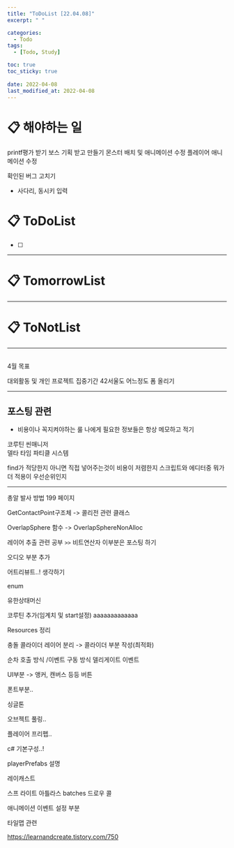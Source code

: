```yaml
---
title: "ToDoList [22.04.08]"
excerpt: " "

categories:
  - Todo
tags:
  - [Todo, Study]

toc: true
toc_sticky: true
 
date: 2022-04-08
last_modified_at: 2022-04-08
---
```


# 📋 해야하는 일 

printf평가 받기
보스 기획 받고 만들기
몬스터 배치 및 애니메이션 수정
플레이어 애니메이션 수정

확인된 버그 고치기
- 사다리, 동시키 입력


# 📋 ToDoList  

- [ ] 

---

# 📋 TomorrowList  


---

# 📋 ToNotList  


---

## 

4월 목표  

대외활동 및 개인 프로젝트 집중기간
42서울도 어느정도 폼 올리기

---

## 포스팅 관련  

* 비용이나 꼭지켜야하는 룰 나에게 필요한 정보들은 항상 메모하고 적기

코루틴
씬매니저  
델타 타임
파티클 시스템

find가 적당한지 아니면 직접 넣어주는것이 비용이 저렴한지
스크립트와 에디터중 뭐가 더 적용이 우선순위인지

---  

총알 발사 방법 199 페이지

GetContactPoint구조체 -> 콜리전 관련 클래스

OverlapSphere 함수 -> OverlapSphereNonAlloc

레이어 추출 관련 공부 `>>` 비트연산자 이부분은 포스팅 하기

오디오 부분 추가

어트리뷰트..! 생각하기

enum

유한상태머신

코루틴 추가(임계치 및 start설정)  aaaaaaaaaaaaa

Resources 정리  

충돌 콜라이더 레이어 분리 -> 콜라이더 부분 작성(최적화)

순차 호출 방식 /이벤트 구동 방식 델리게이트 이벤트  

UI부분 -> 앵커, 캔버스 등등 버튼  

폰트부분..  

싱글톤

오브젝트 풀링..  

플레이어 프리펩..

c# 기본구성..!  

playerPrefabs 설명

레이캐스트

스프 라이트 아틀라스 batches 드로우 콜  

애니메이션 이벤트 설정 부분

타일맵 관련  

https://learnandcreate.tistory.com/750